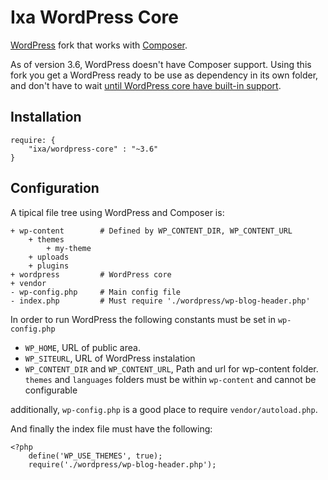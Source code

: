# Ixa WordPress Core

[WordPress] fork that works with [Composer].

[Composer]: http://getcomposer.org/
[WordPress]: http://wordpress.org/

As of version 3.6, WordPress doesn't have Composer support. Using this fork you get a WordPress ready to be use as dependency in its own folder, and don't have to wait [until WordPress core have built-in support][ticket].

[ticket]: http://core.trac.wordpress.org/attachment/ticket/23912/composer.3.patch

## Installation

	require: {
		"ixa/wordpress-core" : "~3.6"
	}


## Configuration

A tipical file tree using WordPress and Composer is:

	+ wp-content 		# Defined by WP_CONTENT_DIR, WP_CONTENT_URL
	  	+ themes		
	  	  	+ my-theme
	  	+ uploads 		
	  	+ plugins		
	+ wordpress 		# WordPress core
	+ vendor 			
	- wp-config.php 	# Main config file
	- index.php			# Must require './wordpress/wp-blog-header.php'


In order to run WordPress the following constants must be set in `wp-config.php`

- `WP_HOME`, URL of public area.
- `WP_SITEURL`, URL of WordPress instalation
- `WP_CONTENT_DIR` and `WP_CONTENT_URL`, Path and url for wp-content folder. `themes` and `languages` folders must be within `wp-content` and cannot be configurable

additionally, `wp-config.php` is a good place to require `vendor/autoload.php`.

And finally the index file must have the following:

	<?php
		define('WP_USE_THEMES', true);
		require('./wordpress/wp-blog-header.php');


